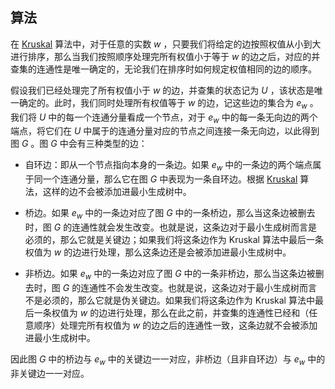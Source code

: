 <script type="text/x-mathjax-config">
  MathJax.Hub.Config({
    tex2jax: {
      inlineMath: [ ['$','$'], ["\\(","\\)"] ],
      processEscapes: true
    }
  });
</script>
<script src="https://cdn.mathjax.org/mathjax/latest/MathJax.js?config=TeX-AMS-MML_HTMLorMML" type="text/javascript"></script>
<a id="top"></a>

## 算法

在 [Kruskal](Kruskal.md) 算法中，对于任意的实数 $w$ ，只要我们将给定的边按照权值从小到大进行排序，那么当我们按照顺序处理完所有权值小于等于 $w$ 的边之后，对应的并查集的连通性是唯一确定的，无论我们在排序时如何规定权值相同的边的顺序。


假设我们已经处理完了所有权值小于 $w$ 的边，并查集的状态记为 $U$ ，该状态是唯一确定的。此时，我们同时处理所有权值等于 $w$ 的边，记这些边的集合为 ${e_w}$ 。我们将 $U$ 中的每一个连通分量看成一个节点，对于 ${e_w}$ 中的每一条无向边的两个端点，将它们在 $U$ 中属于的连通分量对应的节点之间连接一条无向边，以此得到图 $G$ 。图 $G$ 中会有三种类型的边：

* 自环边：即从一个节点指向本身的一条边。如果 ${e_w}$ 中的一条边的两个端点属于同一个连通分量，那么它在图 $G$ 中表现为一条自环边。根据 [Kruskal](Kruskal.md) 算法，这样的边不会被添加进最小生成树中。

* 桥边。如果 ${e_w}$ 中的一条边对应了图 $G$ 中的一条桥边，那么当这条边被删去时，图 $G$ 的连通性就会发生改变。也就是说，这条边对于最小生成树而言是必须的，那么它就是关键边；如果我们将这条边作为 Kruskal 算法中最后一条权值为 $w$ 的边进行处理，那么这条边还是会被添加进最小生成树中。

* 非桥边。如果 ${e_w}$ 中的一条边对应了图 $G$ 中的一条非桥边，那么当这条边被删去时，图 $G$ 的连通性不会发生改变。也就是说，这条边对于最小生成树而言不是必须的，那么它就是伪关键边。如果我们将这条边作为 Kruskal 算法中最后一条权值为 $w$ 的边进行处理，那么在此之前，并查集的连通性已经和（任意顺序）处理完所有权值为 $w$ 的边之后的连通性一致，这条边就不会被添加进最小生成树中。

因此图 $G$ 中的桥边与 ${e_w}$ 中的关键边一一对应，非桥边（且非自环边）与 ${e_w}$ 中的非关键边一一对应。